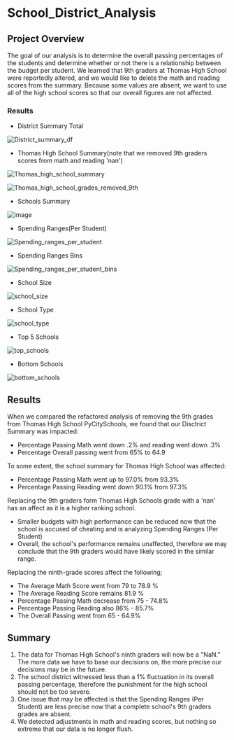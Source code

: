 # School_District_Analysis
## Project Overview
The goal of our analysis is to determine the overall passing percentages of the students and determine whether or not there is a relationship between the budget per student. We learned that 9th graders at Thomas High School were reportedly altered, and we would like to delete the math and reading scores from the summary. Because some values are absent, we want to use all of the high school scores so that our overall figures are not affected.

### Results
- District Summary Total

![District_summary_df](https://user-images.githubusercontent.com/105666905/177876360-b17ed922-2618-4f8f-802f-ea78de29f16f.png)

- Thomas High School Summary(note that we removed 9th graders scores from math and reading 'nan')

![Thomas_high_school_summary](https://user-images.githubusercontent.com/105666905/177876553-4682c91c-052a-4133-acd3-19cc7a23f5de.png)

![Thomas_high_school_grades_removed_9th](https://user-images.githubusercontent.com/105666905/177878338-4be6b2bd-13ce-4603-b74e-60e3fef82595.png)


- Schools Summary

![image](https://user-images.githubusercontent.com/105666905/177878583-6735b929-426c-41bb-936a-2d7f96035695.png)

- Spending Ranges(Per Student)

![Spending_ranges_per_student](https://user-images.githubusercontent.com/105666905/177879399-d52357d2-3ff7-40d0-bb22-479e1b703452.png)


- Spending Ranges Bins

![Spending_ranges_per_student_bins](https://user-images.githubusercontent.com/105666905/177879543-45a6c6b1-80bf-44c3-a2ea-fbb231009bee.png)

- School Size

![school_size](https://user-images.githubusercontent.com/105666905/177879957-9c009dd5-deb2-4c29-b169-f3f98e2f3ecd.png)

- School Type

![school_type](https://user-images.githubusercontent.com/105666905/177880107-5ea535a4-b7fd-467a-8f26-84186bdbf0ef.png)

- Top 5 Schools

![top_schools](https://user-images.githubusercontent.com/105666905/177880609-dcf737e6-c9f4-4f50-9632-219139387355.png)

- Bottom Schools

![bottom_schools](https://user-images.githubusercontent.com/105666905/177880724-e71311c4-4816-437a-9dff-84b7d900d589.png)

## Results

When we compared the refactored analysis of removing the 9th grades from Thomas High School PyCitySchools, we found that our Disctrict Summary was impacted:
- Percentage Passing Math  went down .2% and reading went down .3%
- Percentage Overall passing went from 65% to 64.9

To some extent, the school summary for Thomas High School was affected:
- Percentage Passing Math went up to 97.0% from 93.3%
- Percentage Passing Reading went down 90.1% from 97.3%

Replacing the 9th graders form Thomas High Schools grade with a 'nan'  has an affect as it is a higher ranking school.
- Smaller budgets with high performance can be reduced now that the school is accused of cheating and is analyzing Spending Ranges (Per Student)
- Overall, the school's performance remains unaffected, therefore we may conclude that the 9th graders would have likely scored in the similar range.

Replacing the ninth-grade scores affect the following;

- The Average Math Score went from 79 to 78.9 %
- The Average Reading Score remains 81.9 %
- Percentage Passing Math decrease from 75 - 74.8%
- Percentage Passing Reading also 86% - 85.7%
- The Overall Passing went from 65 - 64.9%

## Summary
1. The data for Thomas High School's ninth graders will now be a "NaN." The more data we have to base our decisions on, the more precise our decisions may be in the future.
2. The school district witnessed less than a 1% fluctuation in its overall passing percentage, therefore the punishment for the high school should not be too severe.
3. One issue that may be affected is that the Spending Ranges (Per Student) are less precise now that a complete school's 9th graders grades are absent.
4. We detected adjustments in math and reading scores, but nothing so extreme that our data is no longer flush.
